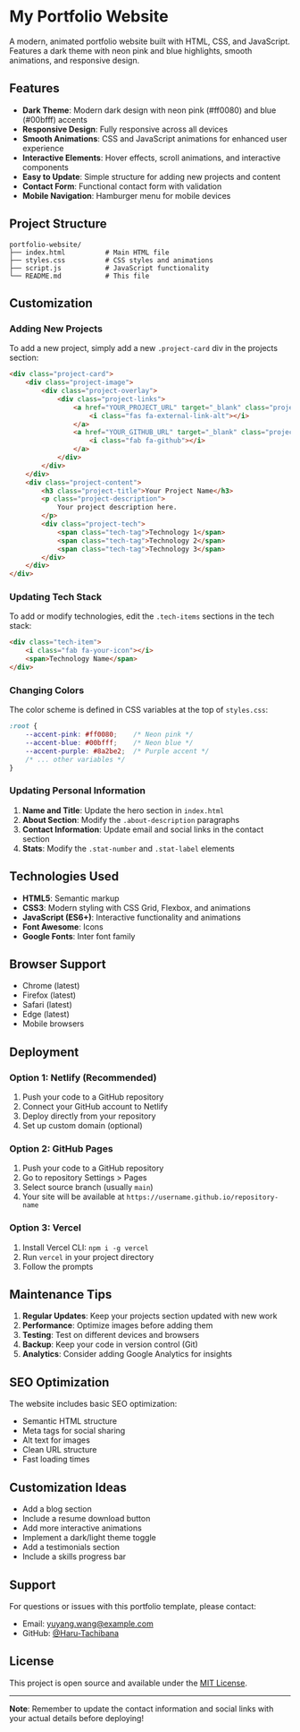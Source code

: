 # My Portfolio Website

A modern, animated portfolio website built with HTML, CSS, and JavaScript. Features a dark theme with neon pink and blue highlights, smooth animations, and responsive design.

## Features

- **Dark Theme**: Modern dark design with neon pink (#ff0080) and blue (#00bfff) accents
- **Responsive Design**: Fully responsive across all devices
- **Smooth Animations**: CSS and JavaScript animations for enhanced user experience
- **Interactive Elements**: Hover effects, scroll animations, and interactive components
- **Easy to Update**: Simple structure for adding new projects and content
- **Contact Form**: Functional contact form with validation
- **Mobile Navigation**: Hamburger menu for mobile devices

## Project Structure

```
portfolio-website/
├── index.html          # Main HTML file
├── styles.css          # CSS styles and animations
├── script.js           # JavaScript functionality
└── README.md           # This file
```

## Customization

### Adding New Projects

To add a new project, simply add a new `.project-card` div in the projects section:

```html
<div class="project-card">
    <div class="project-image">
        <div class="project-overlay">
            <div class="project-links">
                <a href="YOUR_PROJECT_URL" target="_blank" class="project-link">
                    <i class="fas fa-external-link-alt"></i>
                </a>
                <a href="YOUR_GITHUB_URL" target="_blank" class="project-link">
                    <i class="fab fa-github"></i>
                </a>
            </div>
        </div>
    </div>
    <div class="project-content">
        <h3 class="project-title">Your Project Name</h3>
        <p class="project-description">
            Your project description here.
        </p>
        <div class="project-tech">
            <span class="tech-tag">Technology 1</span>
            <span class="tech-tag">Technology 2</span>
            <span class="tech-tag">Technology 3</span>
        </div>
    </div>
</div>
```

### Updating Tech Stack

To add or modify technologies, edit the `.tech-items` sections in the tech stack:

```html
<div class="tech-item">
    <i class="fab fa-your-icon"></i>
    <span>Technology Name</span>
</div>
```

### Changing Colors

The color scheme is defined in CSS variables at the top of `styles.css`:

```css
:root {
    --accent-pink: #ff0080;    /* Neon pink */
    --accent-blue: #00bfff;    /* Neon blue */
    --accent-purple: #8a2be2;  /* Purple accent */
    /* ... other variables */
}
```

### Updating Personal Information

1. **Name and Title**: Update the hero section in `index.html`
2. **About Section**: Modify the `.about-description` paragraphs
3. **Contact Information**: Update email and social links in the contact section
4. **Stats**: Modify the `.stat-number` and `.stat-label` elements

## Technologies Used

- **HTML5**: Semantic markup
- **CSS3**: Modern styling with CSS Grid, Flexbox, and animations
- **JavaScript (ES6+)**: Interactive functionality and animations
- **Font Awesome**: Icons
- **Google Fonts**: Inter font family

## Browser Support

- Chrome (latest)
- Firefox (latest)
- Safari (latest)
- Edge (latest)
- Mobile browsers

## Deployment

### Option 1: Netlify (Recommended)
1. Push your code to a GitHub repository
2. Connect your GitHub account to Netlify
3. Deploy directly from your repository
4. Set up custom domain (optional)

### Option 2: GitHub Pages
1. Push your code to a GitHub repository
2. Go to repository Settings > Pages
3. Select source branch (usually `main`)
4. Your site will be available at `https://username.github.io/repository-name`

### Option 3: Vercel
1. Install Vercel CLI: `npm i -g vercel`
2. Run `vercel` in your project directory
3. Follow the prompts

## Maintenance Tips

1. **Regular Updates**: Keep your projects section updated with new work
2. **Performance**: Optimize images before adding them
3. **Testing**: Test on different devices and browsers
4. **Backup**: Keep your code in version control (Git)
5. **Analytics**: Consider adding Google Analytics for insights

## SEO Optimization

The website includes basic SEO optimization:
- Semantic HTML structure
- Meta tags for social sharing
- Alt text for images
- Clean URL structure
- Fast loading times

## Customization Ideas

- Add a blog section
- Include a resume download button
- Add more interactive animations
- Implement a dark/light theme toggle
- Add a testimonials section
- Include a skills progress bar

## Support

For questions or issues with this portfolio template, please contact:
- Email: yuyang.wang@example.com
- GitHub: [@Haru-Tachibana](https://github.com/Haru-Tachibana)

## License

This project is open source and available under the [MIT License](LICENSE).

---

**Note**: Remember to update the contact information and social links with your actual details before deploying!
